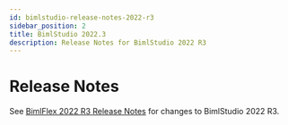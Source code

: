 ```yaml
---
id: bimlstudio-release-notes-2022-r3
sidebar_position: 2
title: BimlStudio 2022.3
description: Release Notes for BimlStudio 2022 R3
---
```


# Release Notes

See [BimlFlex 2022 R3 Release Notes](xref:bimlflex-release-notes-2022-r3) for changes to BimlStudio 2022 R3. 